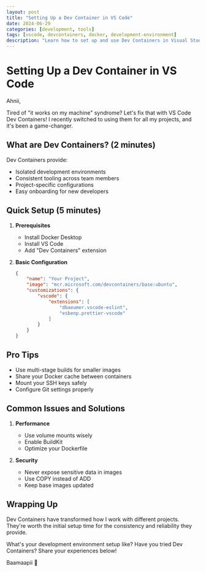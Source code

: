 ```yaml
---
layout: post
title: "Setting Up a Dev Container in VS Code"
date: 2024-06-29
categories: [development, tools]
tags: [vscode, devcontainers, docker, development-environment]
description: "Learn how to set up and use Dev Containers in Visual Studio Code for consistent, isolated development environments."
---
```


# Setting Up a Dev Container in VS Code

Ahnii,

Tired of "it works on my machine" syndrome? Let's fix that with VS Code Dev Containers! I recently switched to using them for all my projects, and it's been a game-changer.

## What are Dev Containers? (2 minutes)

Dev Containers provide:
- Isolated development environments
- Consistent tooling across team members
- Project-specific configurations
- Easy onboarding for new developers

## Quick Setup (5 minutes)

1. **Prerequisites**
   - Install Docker Desktop
   - Install VS Code
   - Add "Dev Containers" extension

2. **Basic Configuration**
   ```json
   {
       "name": "Your Project",
       "image": "mcr.microsoft.com/devcontainers/base:ubuntu",
       "customizations": {
           "vscode": {
               "extensions": [
                   "dbaeumer.vscode-eslint",
                   "esbenp.prettier-vscode"
               ]
           }
       }
   }
   ```

## Pro Tips

- Use multi-stage builds for smaller images
- Share your Docker cache between containers
- Mount your SSH keys safely
- Configure Git settings properly

## Common Issues and Solutions

1. **Performance**
   - Use volume mounts wisely
   - Enable BuildKit
   - Optimize your Dockerfile

2. **Security**
   - Never expose sensitive data in images
   - Use COPY instead of ADD
   - Keep base images updated

## Wrapping Up

Dev Containers have transformed how I work with different projects. They're worth the initial setup time for the consistency and reliability they provide.

What's your development environment setup like? Have you tried Dev Containers? Share your experiences below!

Baamaapii 👋
